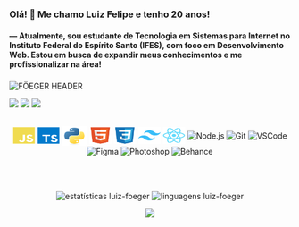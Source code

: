 ### Olá! 👋 Me chamo Luiz Felipe e tenho 20 anos! 


#### — Atualmente, sou estudante de Tecnologia em Sistemas para Internet no Instituto Federal do Espírito Santo (IFES), com foco em Desenvolvimento Web. Estou em busca de expandir meus conhecimentos e me profissionalizar na área!
###

![FÖEGER HEADER](https://github.com/user-attachments/assets/df0c9a34-142b-45a7-b4c0-cf38c24ed44d)


<div> 
  <a href = "mailto:foegerluiz@gmail.com"><img src="https://img.shields.io/badge/-Gmail-%23333?style=for-the-badge&logo=gmail&logoColor=white" target="_blank" height="26"></a>
  <a href="https://instagram.com/foeger.dev" target="_blank"><img src="https://img.shields.io/badge/-Instagram-%23E4405F?style=for-the-badge&logo=instagram&logoColor=white" target="_blank" height="26"></a>
  <a href="https://www.linkedin.com/in/luizfoeger" target="_blank"><img src="https://img.shields.io/badge/-LinkedIn-%230077B5?style=for-the-badge&logo=linkedin&logoColor=white" target="_blank" height="26"></a> 
</div>

##

<div align="center">
    <p>
      <img align="center" alt="JavaScript" height="30" width="40" src="https://raw.githubusercontent.com/devicons/devicon/master/icons/javascript/javascript-plain.svg">
      <img align="center" alt="TypeScript" height="30" width="40" src="https://raw.githubusercontent.com/devicons/devicon/master/icons/typescript/typescript-plain.svg">
      <img align="center" alt="Python" height="35" width="45" src="https://raw.githubusercontent.com/devicons/devicon/master/icons/python/python-original.svg">
      <img align="center" alt="HTML" height="30" width="40" src="https://raw.githubusercontent.com/devicons/devicon/master/icons/html5/html5-original.svg">
      <img align="center" alt="CSS" height="30" width="40" src="https://raw.githubusercontent.com/devicons/devicon/master/icons/css3/css3-original.svg">
      <img align="center" alt="CSS" height="30" width="40" src="https://raw.githubusercontent.com/devicons/devicon/master/icons/tailwindcss/tailwindcss-original.svg">
      <img align="center" alt="React" height="30" width="40" src="https://raw.githubusercontent.com/devicons/devicon/master/icons/react/react-original.svg">
      <img align="center" alt="Node.js" height="30" width="40" src="https://cdn.jsdelivr.net/gh/devicons/devicon/icons/nodejs/nodejs-original.svg">
      <img align="center" alt="Git" height="30" width="40" src="https://cdn.jsdelivr.net/gh/devicons/devicon/icons/git/git-original.svg">
      <img align="center" alt="VSCode" height="30" width="40" src="https://cdn.jsdelivr.net/gh/devicons/devicon/icons/vscode/vscode-original.svg">
      <img align="center" alt="Figma" height="30" width="40" src="https://cdn.jsdelivr.net/gh/devicons/devicon/icons/figma/figma-original.svg">
      <img align="center" alt="Photoshop" height="30" width="40" src="https://cdn.jsdelivr.net/gh/devicons/devicon@latest/icons/photoshop/photoshop-original.svg">            <img align="center" alt="Behance" height="30" width="40" src="https://cdn.jsdelivr.net/gh/devicons/devicon/icons/behance/behance-original.svg">
    </p>
</div>

<br></br>

<div align="center">
<p>
  <img align="center" height="145" src="https://github-readme-stats.vercel.app/api?username=luiz-foeger&theme=github_dark&show_icons=true&hide=contribs,prs&hide_border=true" alt="estatísticas luiz-foeger" />
  <img align="center" height="145" src="https://github-readme-stats.vercel.app/api/top-langs?username=luiz-foeger&theme=github_dark&hide_title=false&layout=compact&langs_count=10&hide_border=true" alt="linguagens luiz-foeger"  />
</p>

<img src="https://github-readme-activity-graph.vercel.app/graph?username=luiz-foeger&bg_color=0d1117&color=c3d1d9&line=1c2f45&point=4c8eda&area=true&hide_border=true"  />
